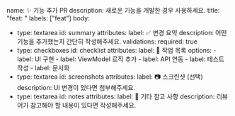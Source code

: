 name: ✨ 기능 추가 PR
description: 새로운 기능을 개발한 경우 사용하세요.
title: "feat: "
labels: ["feat"]
body:
  - type: textarea
    id: summary
    attributes:
      label: ✅ 변경 요약
      description: 어떤 기능을 추가했는지 간단히 작성해주세요.
    validations:
      required: true
  - type: checkboxes
    id: checklist
    attributes:
      label: 🌿 작업 목록
      options:
        - label: UI 구현
        - label: ViewModel 로직 추가
        - label: API 연동
        - label: 테스트 작성
        - label: 문서화
  - type: textarea
    id: screenshots
    attributes:
      label: 📷 스크린샷 (선택)
      description: UI 변경이 있다면 첨부해주세요.
  - type: textarea
    id: notes
    attributes:
      label: 💬 기타 참고 사항
      description: 리뷰어가 참고해야 할 내용이 있다면 작성해주세요.
